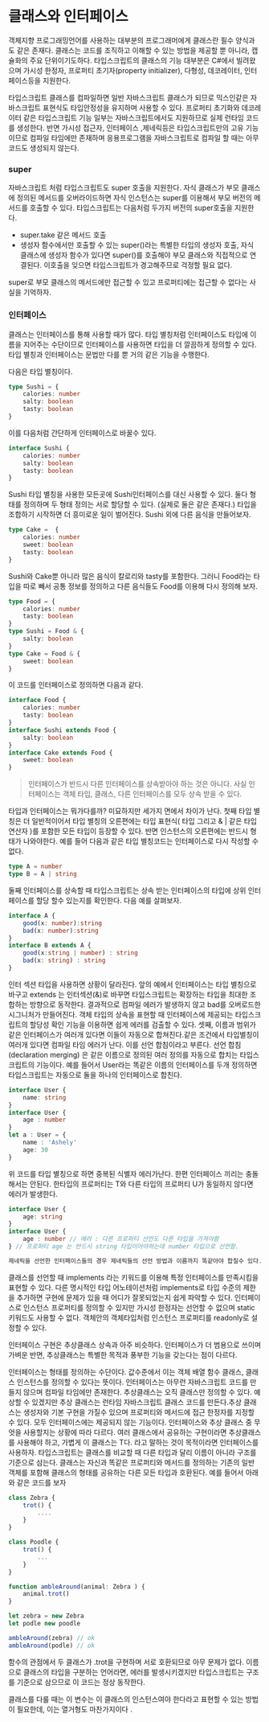 # 클래스와 인터페이스

객체지향 프로그래밍언어를 사용하는 대부분의 프로그래머에게 클래스란 필수 양식과도 같은 존재다. 클래스는 코드를 조직하고 이해할 수 있는 방법을 제공할 뿐 아니라, 캡슐화의 주요 단위이기도하다. 타입스크립트의 클래스의 기능 대부분은 C#에서 빌려왔으며 가시성 한정자, 프로퍼티 초기자(property initializer), 다형성, 데코레이터, 인터페이스등을 지원한다. 


타입스크립트 클래스를 컴파일하면 일반 자바스크립트 클래스가 되므로 믹스인같은 자바스크립트 표현식도 타입안정성을 유지하며 사용할 수 있다. 프로퍼티 초기화와 데코레이터 같은 타입스크립트 기능 일부는 자바스크립트에서도 지원하므로 실제 런타임 코드를 생성한다. 반면 가시성 접근자, 인터페이스 ,제네릭등은 타입스크립트만의 고유 기능이므로 컴파일 타임에만 존재하며 응용프로그램을 자바스크립트로 컴파일 할 때는 아무 코드도 생성되지 않는다.
 


### super

자바스크립트 처럼 타입스크립트도 super 호출을 지원한다. 자식 클래스가 부모 클래스에 정의된 메서드를 오버라이드하면 자식 인스턴스는 super를 이용해서 부모 버전의 메서드를 호출할 수 있다. 타입스크립트는 다음처럼 두가지 버전의 super호출을 지원한다.
- super.take  같은 메서드 호출
- 생성자 함수에서만 호출할 수 있는 super()라는 특별한 타입의 생성자 호출, 자식 클래스에 생성자 함수가 있다면 super()를 호출해야 부모 클래스와 직접적으로 연결된다. 이호출을 잊으면 타입스크립트가 경고해주므로 걱정할 필요 없다. 
  

super로 부모 클래스의 메서드에만 접근할 수 있고 프로퍼티에는 접근할 수 없다는 사실을 기억하자.


### 인터페이스

클래스는 인터페이스를 통해 사용할 때가 많다. 
타입 별칭처럼 인터페이스도 타입에 이름을 지어주는 수단이므로 인터페이스를 사용하면 타입을 더 깔끔하게 정의할 수 있다. 타입 별칭과 인터페이스는 문법만 다를 뿐 거의 같은 기능을 수행한다. 

다음은 타입 별칭이다. 

```ts
type Sushi = {
    calories: number
    salty: boolean
    tasty: boolean
}
```

이를 다음처럼 간단하게 인터페이스로 바꿀수 있다.
```ts
interface Sushi {
    calories: number
    salty: boolean
    tasty: boolean
}
```

Sushi 타입 별칭을 사용한 모든곳에 Sushi인터페이스를 대신 사용할 수 있다. 둘다 형태를 정의하며 두 형태 정의는 서로 할당할 수 있다. (실제로 둘은 같은 존재다.)
타입을 조합하기 시작하면 더 흥미로운 일이 벌어진다. Sushi 외에 다른 음식을 만들어보자.

```ts
type Cake =  {
    calories: number
    sweet: boolean
    tasty: boolean
}
```
Sushi와 Cake뿐 아니라 많은 음식이 칼로리와 tasty를 포함한다. 그러니 Food라는 타입을 따로 빼서 공통 정보를 정의하고 다른 음식들도 Food를 이용해 다시 정의해 보자.
```ts
type Food = {
    calories: number
    tasty: boolean
}
type Sushi = Food & {
    salty: boolean
}
type Cake = Food & {
    sweet: boolean
}
```
이 코드를 인터페이스로 정의하면 다음과 같다.
```ts
interface Food {
    calories: number
    tasty: boolean
}
interface Sushi extends Food {
    salty: boolean
}
interface Cake extends Food {
    sweet: boolean
}
```
> 인터페이스가 반드시 다른 인터페이스를 상속받아야 하는 것은 아니다. 사실 인터페이스는 객체 타입, 클래스, 다른 인터페이스를 모두 상속 받을 수 있다. 

타입과 인터페이스는 뭐가다를까? 미묘하지만 세가지 면에서 차이가 난다. 첫째 타입 별칭은 더 일반적이어서 타입 별칭의 오른편에는 타입 표현식( 타입 그리고  & | 같은 타입 연산자 )를 포함한 모든 타입이 등장할 수 있다. 반면 인스턴스의 오른편에는 반드시 형태가 나와야한다. 예를 들어 다음과 같은 타입 별칭코드는 인터페이스로 다시 작성할 수 없다.

```ts
type A = number
type B = A | string
```
둘째 인터페이스를 상속할 때 타입스크립트는 상속 받는 인터페이스의 타입에 상위 인터페이스를 할당 할수 있는지를 확인한다. 다음 예를 살펴보자.
```ts
interface A {
    good(x: number):string
    bad(x: number):string
}
interface B extends A {
    good(x:string | number) : string
    bad(x: string) : string 
}

```
인터 섹션 타입을 사용하면 상황이 달라진다. 앞의 예에서 인터페이스는 타입 별칭으로 바구고 extends 는 인터섹션(&)로 바꾸면 타입스크립트는 확장하는 타입을 최대한 조합하는 방향으로 동작한다. 결과적으로 컴파일 에러가 발생하지 않고  bad를 오버로드한 시그니처가 만들어진다. 
객체 타입의 상속을 표현할 때 인터페이스에 제공되는 타입스크립트의 할당성 확인 기능을 이용하면 쉽게 에러를 검출할 수 있다.
셋째, 이름과 범위가 같은 인터페이스가 여러개 있다면 이들이 자동으로 합쳐진다.같은 조건에서 타입별칭이 여러개 있다면 컴파일 타임 에러가 난다. 이를 선언 합침이라고 부른다.
선언 합침(declaration merging) 은 같은 이름으로 정의된 여러 정의를 자동으로 합치는 타입스크립트의 기능이다.
예를 들어서 User라는 똑같은 이름의 인터페이스를 두개 정의하면 타입스크립트는 자동으로 둘을 하나의 인터페이스로 합친다.

```ts 
interface User {
    name: string
}
interface User {
    age : number
}
let a : User = {
    name : 'Ashely'
    age: 30
}

```

위 코드를 타입 별칭으로 하면 중복된 식별자 에러가난다. 한편 인터페이스 끼리는 충돌 해서는 안된다. 한타입의 프로퍼티는 T와 다른 타입의 프로퍼티 U가 동일하지 않다면 에러가 발생한다.
```ts
interface User {
    age: string
}
interface User {
    age : number // 에러 : 다른 프로퍼티 선언도 다른 타입을 가져야함 
} // 프로퍼티 age 는 반드시 string 타입이어야하는데 number 타입으로 선언함.

제네릭을 선언한 인터페이스들의 경우 제네릭들의 선언 방법과 이름까지 똑같아야 합칠수 있다.

```

클래스를 선언할 때 implements 라는 키워드를 이용해 특정 인터페이스를 만족시킴을 표현할 수 있다. 다른 명시적인 타입 어노테이션처럼 implements로 타입 수준의 제한을 추가하면 구현에 문제가 있을 때 어디가 잘못되었는지 쉽게 파악할 수 있다. 인터페이스로 인스턴스 프로퍼티를 정의할 수 있지만 가시성 한정자는 선언할 수 없으며 static 키워드도 사용할 수 없다. 객체안의 객체타입처럼 인스턴스 프로퍼티를 readonly로 설정할 수 있다.

인터페이스 구현은 추상클래스 상속과 아주 비슷하다. 인터페이스가 더 범용으로 쓰이며 가벼운 반면, 추상클래스는 특별한 목적과 풍부한 기능을 갖는다는 점이 다르다.

인터페이스는 형태를 정의하는 수단이다. 값수준에서 이는 객체 배열 함수 클래스, 클래스 인스턴스를 정의할 수 있다는 뜻이다. 인터페이스는 아무런 자바스크립트 코드를 만들지 않으며 컴파일 타임에만 존재한다.
추상클래스는 오직 클래스만 정의할 수 있다. 예상할 수 있겠지만 추상 클래스는 런타임 자바스크립트 클래스 코드를 만든다.추상 클래스는 생성자와 기본 구현을 가질수 있으며 프로퍼티와 메서드에 접근 한정자를 지정할 수 있다. 모두 인터페이스에는 제공되지 않는 기능이다. 인터페이스와 추상 클래스 중 무엇을 사용할지는 상황에 따라 다르다. 여러 클래스에서 공유하는 구현이라면 추상클래스를 사용해야 하고, 가볍게 이 클래스는 T다. 라고 말하는 것이 목적이라면 인터페이스를 사용하자.
타입스크립트는 클래스를 비교할 때 다른 타입과 달리 이름이 아니라 구조를 기준으로 삼는다. 클래스는 자신과 똑같은 프로퍼티와 메서드를 정의하는 기존의 일반 객체를 포함해 클래스의 형태를 공유하는 다른 모든 타입과 호환된다. 예를 들어서 아래와 같은 코드를 보자


```ts
class Zebra {
    trot() {
        ....
    }
}

class Poodle {
    trot() {
        ...
    }
}

function ambleAround(animal: Zebra ) {
    animal.trot()
}

let zebra = new Zebra
let podle new poodle

ambleAround(zebra) // ok
ambleAround(podle) // ok
```


함수의 관점에서 두 클래스가 .trot을 구현하며 서로 호환되므로 아무 문제가 없다. 이름으로 클래스의 타입을 구분하는 언어라면, 에러를 발생시키겠지만 타입스크립트는 구조를 기준으로 삼으므로 이 코드는 정상 동작한다.

클래스를 다룰 때는 이 변수는 이 클래스의 인스턴스여야 한다라고 표현할 수 있는 방법이 필요한데, 이는 열거형도 마찬가지이다 .
